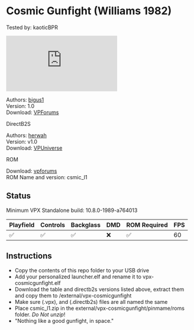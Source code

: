 # Cosmic Gunfight (Williams 1982)

Tested by: kaoticBPR

![Table Preview](https://www.vpforums.org/index.php?s=6fc5c7c72f7465f3ef77b0c3bce8706f&app=downloads&module=display&section=screenshot&record=102979&id=16798&full=1)

Authors: [bigus1](https://www.vpforums.org/index.php?s=6fc5c7c72f7465f3ef77b0c3bce8706f&showuser=107629)  
Version: 1.0  
Download: [VPForums](https://www.vpforums.org/index.php?app=downloads&showfile=16798)

DirectB2S

Authors: [herwah](https://vpuniverse.com/profile/36-herweh/)  
Version: v1.0  
Download: [VPUniverse](https://vpuniverse.com/files/file/2045-cosmic-gunfight-williams-1982-db2s/)

ROM

Download: [vpforums](http://www.vpforums.org/index.php?app=downloads&showfile=796)  
ROM Name and version: csmic_l1

## Status 

Minimum VPX Standalone build: 10.8.0-1989-a764013

| Playfield | Controls | Backglass | DMD | ROM Required | FPS | 
|-----------|----------|-----------|-----|--------------|-----|
| :white_check_mark: | :white_check_mark: | :white_check_mark: | :x: | :white_check_mark: | 60 |

## Instructions

- Copy the contents of this repo folder to your USB drive
- Add your personalized launcher.elf and rename it to vpx-cosmicgunfight.elf
- Download the table and directb2s versions listed above, extract them and copy them to /external/vpx-cosmicgunfight
- Make sure (.vpx), and (.directb2s) files are all named the same
- Place csmic_l1.zip in the external/vpx-cosmicgunfight/pinmame/roms folder. *Do Not unzip*!
- "Nothing like a good gunfight, in space."
